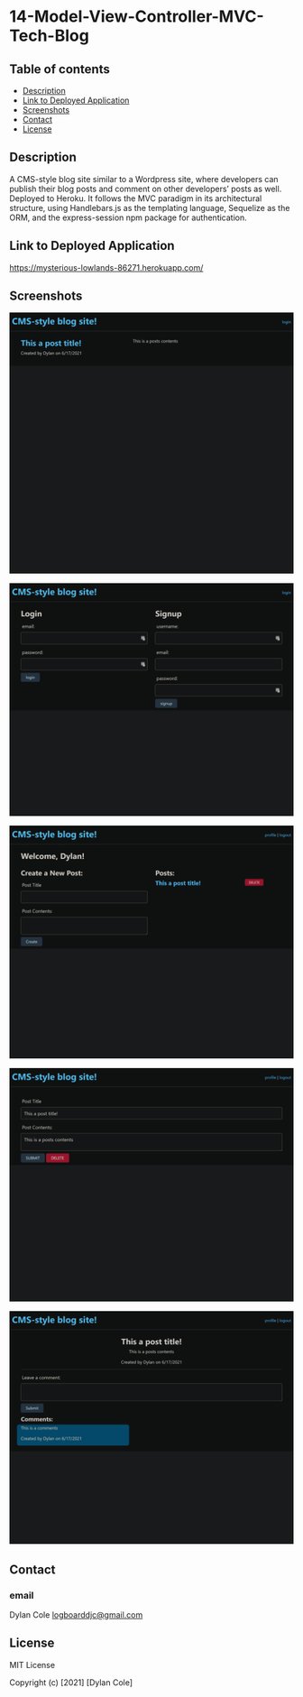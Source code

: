 # 14-Model-View-Controller-MVC-Tech-Blog

## Table of contents
- [Description](#description)
- [Link to Deployed Application](#link-to-deployed-application)
- [Screenshots](#screenshots)
- [Contact](#contact) 
- [License](#license)

## Description

A CMS-style blog site similar to a Wordpress site, where developers can publish their blog posts and comment on other developers’ posts as well. Deployed to Heroku. It follows the MVC paradigm in its architectural structure, using Handlebars.js as the templating language, Sequelize as the ORM, and the express-session npm package for authentication.

##  Link to Deployed Application

https://mysterious-lowlands-86271.herokuapp.com/

## Screenshots

![Screenshot of the homepage](assets/images/mysterious-lowlands-86271.herokuapp.com_.png)

![Screenshot of the login/signup page](assets/images/mysterious-lowlands-86271.herokuapp.com_login.png)

![Screenshot of a profile page](assets/images/mysterious-lowlands-86271.herokuapp.com_profile.png)

![Screenshot of a post update](assets/images/mysterious-lowlands-86271.herokuapp.com_edit-post_2.png)

![Screenshot of a post page where you can also leave comments](assets/images/mysterious-lowlands-86271.herokuapp.com_post_2.png)

## Contact

### email

Dylan Cole <logboarddjc@gmail.com>

## License
 
MIT License

Copyright (c) [2021] [Dylan Cole]
